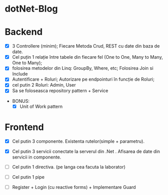 # dotNet-Blog
# Backend
 - [x] 3 Controllere (minim); Fiecare Metoda Crud, REST cu date din baza de date.  
 - [x] Cel puțin 1 relație între tabele din fiecare fel (One to One, Many to Many, One to Many);
 - [x] folosirea metodelor din Linq: GroupBy, Where, etc; Folosirea Join si Include  
 - [x] Autentificare + Roluri; Autorizare pe endpointuri în funcție de Roluri;
 - [x] cel putin 2 Roluri: Admin, User  
 - [x] Sa se foloseasca repository pattern + Service  
- BONUS:
    - [x] Unit of Work pattern
 # Frontend
 - [x] Cel putin 3 componente. Existenta rutelor(simple + parametru).
 - [x] Cel putin 3 servicii conectate la serverul din .Net . Afisarea de date din servicii in componente.
 - [ ] Cel putin 1 directiva. (pe langa cea facuta la laborator)  
 - [ ] Cel putin 1 pipe 
 - [ ] Register + Login (cu reactive forms) + Implementare Guard  

